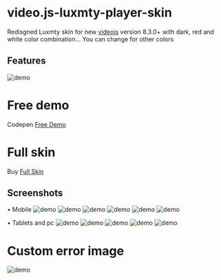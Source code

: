 # video.js-luxmty-player-skin
Redisgned Luxmty skin for new [videojs](http://videojs.com/) version 8.3.0+ with dark, red and white color combination... You can change for other colors<br>

## Features
![demo](https://raw.githubusercontent.com/EmilioSG11/video.js-luxmty-player-skin/main/images/features.png)

# Free demo
Codepen [Free Demo](https://codepen.io/emiliosg11/pen/XWPMqWj) <br>

# Full skin 
Buy [Full Skin](https://ko-fi.com/s/9194d0cea1) <br>

## Screenshots
• Mobile
![demo](https://raw.githubusercontent.com/EmilioSG11/video.js-luxmty-player-skin/main/images/screenshot1.jpg)
![demo](https://raw.githubusercontent.com/EmilioSG11/video.js-luxmty-player-skin/main/images/screenshot2.jpg)
![demo](https://raw.githubusercontent.com/EmilioSG11/video.js-luxmty-player-skin/main/images/screenshot3.jpg)
![demo](https://raw.githubusercontent.com/EmilioSG11/video.js-luxmty-player-skin/main/images/screenshot4.jpg)
![demo](https://raw.githubusercontent.com/EmilioSG11/video.js-luxmty-player-skin/main/images/screenshot5.jpg)
![demo](https://raw.githubusercontent.com/EmilioSG11/video.js-luxmty-player-skin/main/images/screenshot6.jpg)


• Tablets and pc
![demo](https://raw.githubusercontent.com/EmilioSG11/video.js-luxmty-player-skin/main/images/screenshot7.jpg)
![demo](https://raw.githubusercontent.com/EmilioSG11/video.js-luxmty-player-skin/main/images/screenshot8.jpg)
![demo](https://raw.githubusercontent.com/EmilioSG11/video.js-luxmty-player-skin/main/images/screenshot9.jpg)
![demo](https://raw.githubusercontent.com/EmilioSG11/video.js-luxmty-player-skin/main/images/screenshot10.jpg)
![demo](https://raw.githubusercontent.com/EmilioSG11/video.js-luxmty-player-skin/main/images/screenshot11.jpg)

# Custom error image
![demo](https://raw.githubusercontent.com/EmilioSG11/video.js-luxmty-player-skin/main/images/error-display.jpg)
